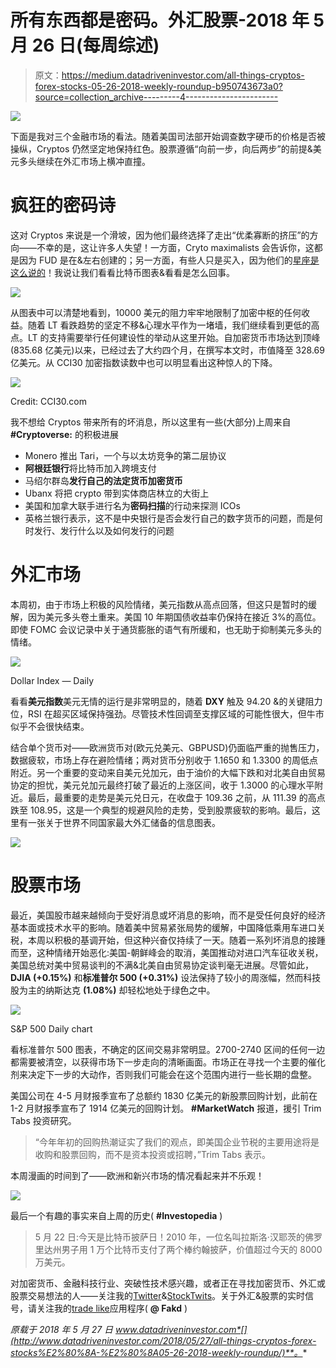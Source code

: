 # 所有东西都是密码。外汇股票-2018 年 5 月 26 日(每周综述)

> 原文：<https://medium.datadriveninvestor.com/all-things-cryptos-forex-stocks-05-26-2018-weekly-roundup-b950743673a0?source=collection_archive---------4----------------------->

![](img/bb2bc47aade349d149771cb938a86f9d.png)

下面是我对三个金融市场的看法。随着美国司法部开始调查数字硬币的价格是否被操纵，Cryptos 仍然坚定地保持红色。股票遵循“向前一步，向后两步”的前提&美元多头继续在外汇市场上横冲直撞。

# 疯狂的密码诗

这对 Cryptos 来说是一个滑坡，因为他们最终选择了走出“优柔寡断的挤压”的方向——不幸的是，这让许多人失望！一方面，Cryto maximalists 会告诉你，这都是因为 FUD 是在&左右创建的；另一方面，有些人只是买入，因为他们的[星座是这么说的](https://www.marketwatch.com/story/people-are-buying-bitcoin-because-their-horoscope-said-so-2018-05-17)！我说让我们看看比特币图表&看看是怎么回事。

![](img/22b13b58899c10dda6919e46a93e76bd.png)

从图表中可以清楚地看到，10000 美元的阻力牢牢地限制了加密中枢的任何收益。随着 LT 看跌趋势的坚定不移&心理水平作为一堵墙，我们继续看到更低的高点。LT 的支持需要举行任何建设性的举动从这里开始。自加密货币市场达到顶峰(835.68 亿美元)以来，已经过去了大约四个月，在撰写本文时，市值降至 328.69 亿美元。从 CCI30 加密指数读数中也可以明显看出这种惊人的下降。

![](img/b88b2fa814429748c50316d3d4cfc849.png)

Credit: CCI30.com

我不想给 Cryptos 带来所有的坏消息，所以这里有一些(大部分)上周来自 **#Cryptoverse:** 的积极进展

*   Monero 推出 Tari，一个与以太坊竞争的第二层协议
*   **阿根廷银行**将比特币加入跨境支付
*   马绍尔群岛**发行自己的法定货币加密货币**
*   Ubanx 将把 crypto 带到实体商店林立的大街上
*   美国和加拿大联手进行名为**密码扫描**的行动来探测 ICOs
*   英格兰银行表示，这不是中央银行是否会发行自己的数字货币的问题，而是何时发行、发行什么以及如何发行的问题

# 外汇市场

本周初，由于市场上积极的风险情绪，美元指数从高点回落，但这只是暂时的缓解，因为美元多头卷土重来。美国 10 年期国债收益率仍保持在接近 3%的高位。即使 FOMC 会议记录中关于通货膨胀的语气有所缓和，也无助于抑制美元多头的情绪。

![](img/e684e60b5f2587c6ee93947a696a4244.png)

Dollar Index — Daily

看看**美元指数**美元无情的运行是非常明显的，随着 **DXY** 触及 94.20 &的关键阻力位，RSI 在超买区域保持强劲。尽管技术性回调至支撑区域的可能性很大，但牛市似乎不会很快结束。

结合单个货币对——欧洲货币对(欧元兑美元、GBPUSD)仍面临严重的抛售压力，数据疲软，市场上存在避险情绪；两对货币分别收于 1.1650 和 1.3300 的周低点附近。另一个重要的变动来自美元兑加元，由于油价的大幅下跌和对北美自由贸易协定的担忧，美元兑加元最终打破了最近的上涨区间，收于 1.3000 的心理水平附近。最后，最重要的走势是美元兑日元，在收盘于 109.36 之前，从 111.39 的高点跌至 108.95，这是一个典型的规避风险的走势，受到股票疲软的影响。最后，这里有一张关于世界不同国家最大外汇储备的信息图表。

![](img/c055e19a8b74df0e7ce488108db2b315.png)

# 股票市场

最近，美国股市越来越倾向于受好消息或坏消息的影响，而不是受任何良好的经济基本面或技术水平的影响。随着美中贸易紧张局势的缓解，中国降低乘用车进口关税，本周以积极的基调开始，但这种兴奋仅持续了一天。随着一系列坏消息的接踵而至，这种情绪开始恶化:美国-朝鲜峰会的取消，美国推动对进口汽车征收关税，美国总统对美中贸易谈判的不满&北美自由贸易协定谈判毫无进展。尽管如此， **DJIA (+0.15%)** 和**标准普尔 500 (+0.31%)** 设法保持了较小的周涨幅，然而科技股为主的纳斯达克 **(1.08%)** 却轻松地处于绿色之中。

![](img/563102b23c1d26fc4a45a9407d4980b4.png)

S&P 500 Daily chart

看标准普尔 500 图表，不确定的区间交易非常明显。2700-2740 区间的任何一边都需要被清空，以获得市场下一步走向的清晰画面。市场正在寻找一个主要的催化剂来决定下一步的大动作，否则我们可能会在这个范围内进行一些长期的盘整。

美国公司在 4-5 月财报季宣布了总额约 1830 亿美元的新股票回购计划，此前在 1-2 月财报季宣布了 1914 亿美元的回购计划。 **#MarketWatch** 报道，援引 Trim Tabs 投资研究。

> “今年年初的回购热潮证实了我们的观点，即美国企业节税的主要用途将是收购和股票回购，而不是资本投资或招聘，”Trim Tabs 表示。

本周漫画的时间到了——欧洲和新兴市场的情况看起来并不乐观！

![](img/b2bd33ebeef0518b81c4f86a9575a048.png)

最后一个有趣的事实来自上周的历史( **#Investopedia** )

> 5 月 22 日:今天是比特币披萨日！2010 年，一位名叫拉斯洛·汉耶茨的佛罗里达州男子用 1 万个比特币支付了两个棒约翰披萨，价值超过今天的 8000 万美元。

对加密货币、金融科技行业、突破性技术感兴趣，或者正在寻找加密货币、外汇或股票交易想法的人——关注我的[Twitter](https://twitter.com/trade_nut)&[StockTwits](https://stocktwits.com/trade_nut)。关于外汇&股票的实时信号，请关注我的[trade like](http://www.tradealike.com)应用程序( **@ Fakd** )

*原载于 2018 年 5 月 27 日 www.datadriveninvestor.com*[](http://www.datadriveninvestor.com/2018/05/27/all-things-cryptos-forex-stocks%E2%80%8A-%E2%80%8A05-26-2018-weekly-roundup/)**。**